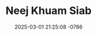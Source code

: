 ---
layout: movie-video-data
date: 2025-03-01 21:25:08 -0786
categories: movie

# Site Attributes
title: "Neej Khuam Siab"
permalink: "/movie/Neej_Khuam_Siab"

# Movie Attributes
synopsis: ""
producer: "Paul Yang, Judy Vang"
director: "Tsawb Hawj, Paul Yang"
writer: "Paul Yang"
video_link: ""
genre: "Drama Romance"
year: "2015"
release_type: "DVD"
storage: "Center for Hmong Studies"
thumbnail: "/assets/images/movie_thumbnails/Neej Khuam Siab.jpeg"
publishing_company: "NplaimLiab Film Production"

# Sequels + Parts
base_movie: ""
total_parts: 
sequel: ""

# Movie Cast
cast:
- name: "Tsawv Yeej Zoo Hawj"
- name: "YeebSua Yaj"
- name: "Txhaj Hawj"
- name: "LubHli Vaj"
- name: "FavMaiv Hawj"
- name: "NiamYim Ham"
- name: "XeevNyiaj Hawj"
- name: "Ntxawm Lis"
- name: "Yag Thoj"
- name: "Lis Hawj"
- name: "Vis Yaj"
- name: "Sib Hawj"
- name: "Tubpheej Hawj"
- name: "Choj Yaj"
- name: "NomPhaj Hawj"
- name: "Kos Lis"
- name: "VajNeeb Yaj"
- name: "NiamTxawj Lis"
- name: "Ntxhi Yaj"
- name: "Caj Hawj"
---